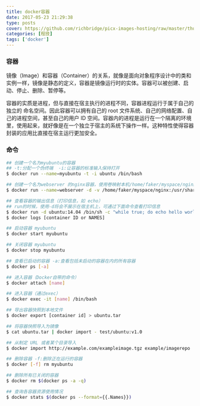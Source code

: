 ```yaml
---
title: docker容器
date: 2017-05-23 21:29:38
type: posts
cover: https://github.com/richbridge/picx-images-hosting/raw/master/thumbnail/程技.jpg
categories: [程技]
tags: ['docker']
---
```

### 容器
镜像（Image）和容器（Container）的关系，就像是面向对象程序设计中的类和实例一样，镜像是静态的定义，容器是镜像运行时的实体。容器可以被创建、启动、停止、删除、暂停等。

容器的实质是进程，但与直接在宿主执行的进程不同，容器进程运行于属于自己的独立的 命名空间。因此容器可以拥有自己的 root 文件系统、自己的网络配置、自己的进程空间，甚至自己的用户 ID 空间。容器内的进程是运行在一个隔离的环境里，使用起来，就好像是在一个独立于宿主的系统下操作一样。这种特性使得容器封装的应用比直接在宿主运行更加安全。

<!--more-->

### 命令
```bash
## 创建一个名为myubuntu的容器
## -t:分配一个伪终端  -i:让容器的标准输入保持打开
$ docker run --name=myubuntu -t -i ubuntu /bin/bash

## 创建一个名为webserver 的nginx容器，使用卷映射本机/home/faker/myspace/nginx目录到docker目录/usr/share/nginx/html
$ docker run --name=webserver -d -v /home/faker/myspace/nginx:/usr/share/nginx/html -p 80:80 nginx

## 查看容器的输出信息（打印信息，如 echo）
## run的时候，使用-d将会不展示在宿主机上，可通过下面命令查看打印信息
$ docker run -d ubuntu:14.04 /bin/sh -c "while true; do echo hello world; sleep 1; done"
$ docker logs [container ID or NAMES]

## 启动容器 myubuntu
$ docker start myubuntu

## 关闭容器 myubuntu
$ docker stop myubuntu

## 查看已启动的容器 -a:查看包括未启动的容器在内的所有容器
$ docker ps [-a]

## 进入容器（Docker自带的命令）
$ docker attach [name]

## 进入容器（通过exec）
$ docker exec -it [name] /bin/bash

## 导出容器快照到本地文件
$ docker export [container id] > ubuntu.tar

## 将容器快照导入为镜像
$ cat ubuntu.tar | docker import - test/ubuntu:v1.0

## 从制定 URL 或者某个目录导入
$ docker import http://example.com/exampleimage.tgz example/imagerepo

## 删除容器 -f:删除正在运行的容器
$ docker [-f] rm myubuntu

## 删除所有已关闭的容器
$ docker rm $(docker ps -a -q)

## 查询各容器资源使用情况
$ docker stats $(docker ps --format={{.Names}})
```
